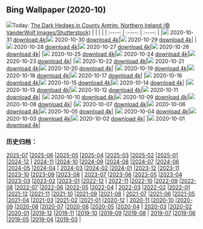 ## Bing Wallpaper (2020-10)
![](http://cn.bing.com/th?id=OHR.GreyLady_EN-US0986534396_UHD.jpg&w=1000)Today: [The Dark Hedges in County Antrim, Northern Ireland (© VanderWolf Images/Shutterstock)](http://cn.bing.com/th?id=OHR.GreyLady_EN-US0986534396_UHD.jpg)
|      |      |      |
| :----: | :----: | :----: |
|![](http://cn.bing.com/th?id=OHR.GreyLady_EN-US0986534396_UHD.jpg&pid=hp&w=384&h=216&rs=1&c=4) 2020-10-31 [download 4k](http://cn.bing.com/th?id=OHR.GreyLady_EN-US0986534396_UHD.jpg)|![](http://cn.bing.com/th?id=OHR.FishOwl_EN-US0921851280_UHD.jpg&pid=hp&w=384&h=216&rs=1&c=4) 2020-10-30 [download 4k](http://cn.bing.com/th?id=OHR.FishOwl_EN-US0921851280_UHD.jpg)|![](http://cn.bing.com/th?id=OHR.Mazezilla_EN-US0859018469_UHD.jpg&pid=hp&w=384&h=216&rs=1&c=4) 2020-10-29 [download 4k](http://cn.bing.com/th?id=OHR.Mazezilla_EN-US0859018469_UHD.jpg)|
|![](http://cn.bing.com/th?id=OHR.BasilicaVoto_EN-US0798981928_UHD.jpg&pid=hp&w=384&h=216&rs=1&c=4) 2020-10-28 [download 4k](http://cn.bing.com/th?id=OHR.BasilicaVoto_EN-US0798981928_UHD.jpg)|![](http://cn.bing.com/th?id=OHR.CambronBridge_EN-US0717455259_UHD.jpg&pid=hp&w=384&h=216&rs=1&c=4) 2020-10-27 [download 4k](http://cn.bing.com/th?id=OHR.CambronBridge_EN-US0717455259_UHD.jpg)|![](http://cn.bing.com/th?id=OHR.CorfeDorset_EN-US9572315101_UHD.jpg&pid=hp&w=384&h=216&rs=1&c=4) 2020-10-26 [download 4k](http://cn.bing.com/th?id=OHR.CorfeDorset_EN-US9572315101_UHD.jpg)|
|![](http://cn.bing.com/th?id=OHR.BCPumpkins_EN-US0587350936_UHD.jpg&pid=hp&w=384&h=216&rs=1&c=4) 2020-10-25 [download 4k](http://cn.bing.com/th?id=OHR.BCPumpkins_EN-US0587350936_UHD.jpg)|![](http://cn.bing.com/th?id=OHR.UNBuilding_EN-US0522265387_UHD.jpg&pid=hp&w=384&h=216&rs=1&c=4) 2020-10-24 [download 4k](http://cn.bing.com/th?id=OHR.UNBuilding_EN-US0522265387_UHD.jpg)|![](http://cn.bing.com/th?id=OHR.BentsGeneral_EN-US0472253814_UHD.jpg&pid=hp&w=384&h=216&rs=1&c=4) 2020-10-23 [download 4k](http://cn.bing.com/th?id=OHR.BentsGeneral_EN-US0472253814_UHD.jpg)|
|![](http://cn.bing.com/th?id=OHR.LauwersmeerNP_EN-US2836506313_UHD.jpg&pid=hp&w=384&h=216&rs=1&c=4) 2020-10-22 [download 4k](http://cn.bing.com/th?id=OHR.LauwersmeerNP_EN-US2836506313_UHD.jpg)|![](http://cn.bing.com/th?id=OHR.ChameleonIndonesia_EN-US2666519923_UHD.jpg&pid=hp&w=384&h=216&rs=1&c=4) 2020-10-21 [download 4k](http://cn.bing.com/th?id=OHR.ChameleonIndonesia_EN-US2666519923_UHD.jpg)|![](http://cn.bing.com/th?id=OHR.BLNC_EN-US2449834923_UHD.jpg&pid=hp&w=384&h=216&rs=1&c=4) 2020-10-20 [download 4k](http://cn.bing.com/th?id=OHR.BLNC_EN-US2449834923_UHD.jpg)|
|![](http://cn.bing.com/th?id=OHR.MatiSiTemple_EN-US2396131405_UHD.jpg&pid=hp&w=384&h=216&rs=1&c=4) 2020-10-19 [download 4k](http://cn.bing.com/th?id=OHR.MatiSiTemple_EN-US2396131405_UHD.jpg)|![](http://cn.bing.com/th?id=OHR.SitkaHarbor_EN-US2258438192_UHD.jpg&pid=hp&w=384&h=216&rs=1&c=4) 2020-10-18 [download 4k](http://cn.bing.com/th?id=OHR.SitkaHarbor_EN-US2258438192_UHD.jpg)|![](http://cn.bing.com/th?id=OHR.PisgahNationalForest_EN-US2033382937_UHD.jpg&pid=hp&w=384&h=216&rs=1&c=4) 2020-10-17 [download 4k](http://cn.bing.com/th?id=OHR.PisgahNationalForest_EN-US2033382937_UHD.jpg)|
|![](http://cn.bing.com/th?id=OHR.WorldFoodDay_EN-US1932305468_UHD.jpg&pid=hp&w=384&h=216&rs=1&c=4) 2020-10-16 [download 4k](http://cn.bing.com/th?id=OHR.WorldFoodDay_EN-US1932305468_UHD.jpg)|![](http://cn.bing.com/th?id=OHR.OchreSeaStar_EN-US1746516942_UHD.jpg&pid=hp&w=384&h=216&rs=1&c=4) 2020-10-15 [download 4k](http://cn.bing.com/th?id=OHR.OchreSeaStar_EN-US1746516942_UHD.jpg)|![](http://cn.bing.com/th?id=OHR.BavariaFossil_EN-US1618946222_UHD.jpg&pid=hp&w=384&h=216&rs=1&c=4) 2020-10-14 [download 4k](http://cn.bing.com/th?id=OHR.BavariaFossil_EN-US1618946222_UHD.jpg)|
|![](http://cn.bing.com/th?id=OHR.TrueFox_EN-US1510030210_UHD.jpg&pid=hp&w=384&h=216&rs=1&c=4) 2020-10-13 [download 4k](http://cn.bing.com/th?id=OHR.TrueFox_EN-US1510030210_UHD.jpg)|![](http://cn.bing.com/th?id=OHR.HaidaTotems_EN-US1355660363_UHD.jpg&pid=hp&w=384&h=216&rs=1&c=4) 2020-10-12 [download 4k](http://cn.bing.com/th?id=OHR.HaidaTotems_EN-US1355660363_UHD.jpg)|![](http://cn.bing.com/th?id=OHR.GeghardMonastery_EN-US0782868879_UHD.jpg&pid=hp&w=384&h=216&rs=1&c=4) 2020-10-11 [download 4k](http://cn.bing.com/th?id=OHR.GeghardMonastery_EN-US0782868879_UHD.jpg)|
|![](http://cn.bing.com/th?id=OHR.AmericanFlyer_EN-US0689904340_UHD.jpg&pid=hp&w=384&h=216&rs=1&c=4) 2020-10-10 [download 4k](http://cn.bing.com/th?id=OHR.AmericanFlyer_EN-US0689904340_UHD.jpg)|![](http://cn.bing.com/th?id=OHR.RoaringCascade_EN-US0634947317_UHD.jpg&pid=hp&w=384&h=216&rs=1&c=4) 2020-10-09 [download 4k](http://cn.bing.com/th?id=OHR.RoaringCascade_EN-US0634947317_UHD.jpg)|![](http://cn.bing.com/th?id=OHR.BlanketOctopus_EN-US2551885510_UHD.jpg&pid=hp&w=384&h=216&rs=1&c=4) 2020-10-08 [download 4k](http://cn.bing.com/th?id=OHR.BlanketOctopus_EN-US2551885510_UHD.jpg)|
|![](http://cn.bing.com/th?id=OHR.RestormelCastle_EN-US2439587388_UHD.jpg&pid=hp&w=384&h=216&rs=1&c=4) 2020-10-07 [download 4k](http://cn.bing.com/th?id=OHR.RestormelCastle_EN-US2439587388_UHD.jpg)|![](http://cn.bing.com/th?id=OHR.YunchengSaltLake_EN-US2391334291_UHD.jpg&pid=hp&w=384&h=216&rs=1&c=4) 2020-10-06 [download 4k](http://cn.bing.com/th?id=OHR.YunchengSaltLake_EN-US2391334291_UHD.jpg)|![](http://cn.bing.com/th?id=OHR.PRookery_EN-US2351297489_UHD.jpg&pid=hp&w=384&h=216&rs=1&c=4) 2020-10-05 [download 4k](http://cn.bing.com/th?id=OHR.PRookery_EN-US2351297489_UHD.jpg)|
|![](http://cn.bing.com/th?id=OHR.MontageJupiterIo_EN-US2310290045_UHD.jpg&pid=hp&w=384&h=216&rs=1&c=4) 2020-10-04 [download 4k](http://cn.bing.com/th?id=OHR.MontageJupiterIo_EN-US2310290045_UHD.jpg)|![](http://cn.bing.com/th?id=OHR.FatBearWeek_EN-US2267733203_UHD.jpg&pid=hp&w=384&h=216&rs=1&c=4) 2020-10-03 [download 4k](http://cn.bing.com/th?id=OHR.FatBearWeek_EN-US2267733203_UHD.jpg)|![](http://cn.bing.com/th?id=OHR.OwensRiver_EN-US2212095060_UHD.jpg&pid=hp&w=384&h=216&rs=1&c=4) 2020-10-02 [download 4k](http://cn.bing.com/th?id=OHR.OwensRiver_EN-US2212095060_UHD.jpg)|
|![](http://cn.bing.com/th?id=OHR.SingaporeLanterns_EN-US2165733985_UHD.jpg&pid=hp&w=384&h=216&rs=1&c=4) 2020-10-01 [download 4k](http://cn.bing.com/th?id=OHR.SingaporeLanterns_EN-US2165733985_UHD.jpg)|
### 历史归档：
[2025-07](/picture/2025-07/) |[2025-06](/picture/2025-06/) |[2025-05](/picture/2025-05/) |[2025-04](/picture/2025-04/) |[2025-03](/picture/2025-03/) |[2025-02](/picture/2025-02/) |[2025-01](/picture/2025-01/) |[2024-12](/picture/2024-12/) |
[2024-11](/picture/2024-11/) |[2024-10](/picture/2024-10/) |[2024-09](/picture/2024-09/) |[2024-08](/picture/2024-08/) |[2024-07](/picture/2024-07/) |[2024-06](/picture/2024-06/) |[2024-05](/picture/2024-05/) |[2024-04](/picture/2024-04/) |
[2024-03](/picture/2024-03/) |[2024-02](/picture/2024-02/) |[2024-01](/picture/2024-01/) |[2023-12](/picture/2023-12/) |[2023-11](/picture/2023-11/) |[2023-10](/picture/2023-10/) |[2023-09](/picture/2023-09/) |[2023-08](/picture/2023-08/) |
[2023-07](/picture/2023-07/) |[2023-06](/picture/2023-06/) |[2023-05](/picture/2023-05/) |[2023-04](/picture/2023-04/) |[2023-03](/picture/2023-03/) |[2023-02](/picture/2023-02/) |[2023-01](/picture/2023-01/) |[2022-12](/picture/2022-12/) |
[2022-11](/picture/2022-11/) |[2022-10](/picture/2022-10/) |[2022-09](/picture/2022-09/) |[2022-08](/picture/2022-08/) |[2022-07](/picture/2022-07/) |[2022-06](/picture/2022-06/) |[2022-05](/picture/2022-05/) |[2022-04](/picture/2022-04/) |
[2022-03](/picture/2022-03/) |[2022-02](/picture/2022-02/) |[2022-01](/picture/2022-01/) |[2021-12](/picture/2021-12/) |[2021-11](/picture/2021-11/) |[2021-10](/picture/2021-10/) |[2021-09](/picture/2021-09/) |[2021-08](/picture/2021-08/) |
[2021-07](/picture/2021-07/) |[2021-06](/picture/2021-06/) |[2021-05](/picture/2021-05/) |[2021-04](/picture/2021-04/) |[2021-03](/picture/2021-03/) |[2021-02](/picture/2021-02/) |[2021-01](/picture/2021-01/) |[2020-12](/picture/2020-12/) |
[2020-11](/picture/2020-11/) |[2020-10](/picture/2020-10/) |[2020-09](/picture/2020-09/) |[2020-08](/picture/2020-08/) |[2020-07](/picture/2020-07/) |[2020-06](/picture/2020-06/) |[2020-05](/picture/2020-05/) |[2020-04](/picture/2020-04/) |
[2020-03](/picture/2020-03/) |[2020-02](/picture/2020-02/) |[2020-01](/picture/2020-01/) |[2019-12](/picture/2019-12/) |[2019-11](/picture/2019-11/) |[2019-10](/picture/2019-10/) |[2019-09](/picture/2019-09/) |[2019-08](/picture/2019-08/) |
[2019-07](/picture/2019-07/) |[2019-06](/picture/2019-06/) |[2019-05](/picture/2019-05/) |[2019-04](/picture/2019-04/) |[2019-03](/picture/2019-03/) |
